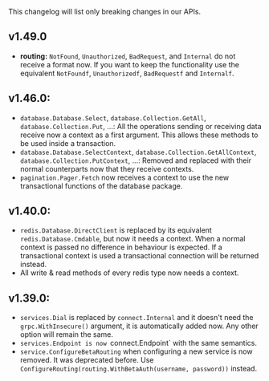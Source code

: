 
This changelog will list only breaking changes in our APIs.


## v1.49.0

- **routing:** `NotFound`, `Unauthorized`, `BadRequest`, and `Internal` do not receive a format now. If you want to keep the functionality use the equivalent `NotFoundf`, `Unauthorizedf`, `BadRequestf` and `Internalf`.


## v1.46.0:

- `database.Database.Select`, `database.Collection.GetAll`, `database.Collection.Put`, ...: All the operations sending or receiving data receive now a context as a first argument. This allows these methods to be used inside a transaction.
- `database.Database.SelectContext`, `database.Collection.GetAllContext`, `database.Collection.PutContext`, ...: Removed and replaced with their normal counterparts now that they receive contexts.
- `pagination.Pager.Fetch` now receives a context to use the new transactional functions of the database package.


## v1.40.0:

- `redis.Database.DirectClient` is replaced by its equivalent `redis.Database.Cmdable`, but now it needs a context. When a normal context is passed no difference in behaviour is expected. If a transactional context is used a transactional connection will be returned instead.
- All write & read methods of every redis type now needs a context.


## v1.39.0:

- `services.Dial` is replaced by `connect.Internal` and it doesn't need the `grpc.WithInsecure()` argument, it is automatically added now. Any other option will remain the same.
- `services.Endpoint is now `connect.Endpoint` with the same semantics.
- `service.ConfigureBetaRouting` when configuring a new service is now removed. It was deprecated before. Use `ConfigureRouting(routing.WithBetaAuth(username, password))` instead.
